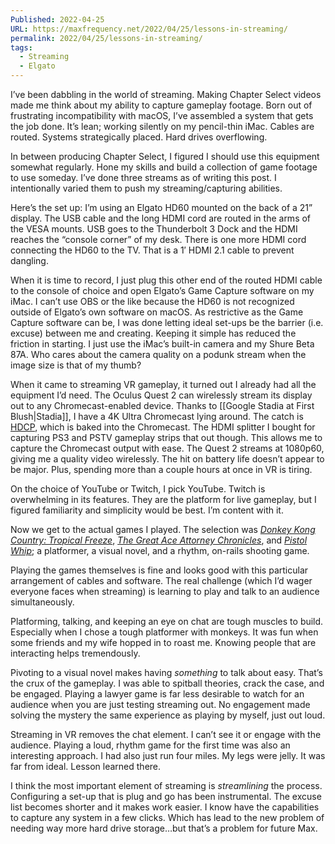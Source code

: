 ```yaml
---
Published: 2022-04-25
URL: https://maxfrequency.net/2022/04/25/lessons-in-streaming/
permalink: 2022/04/25/lessons-in-streaming/
tags:
  - Streaming
  - Elgato
---
```

I’ve been dabbling in the world of streaming. Making Chapter Select videos made me think about my ability to capture gameplay footage. Born out of frustrating incompatibility with macOS, I’ve assembled a system that gets the job done. It’s lean; working silently on my pencil-thin iMac. Cables are routed. Systems strategically placed. Hard drives overflowing.

In between producing Chapter Select, I figured I should use this equipment somewhat regularly. Hone my skills and build a collection of game footage to use someday. I’ve done three streams as of writing this post. I intentionally varied them to push my streaming/capturing abilities.  

Here’s the set up: I’m using an Elgato HD60 mounted on the back of a 21” display. The USB cable and the long HDMI cord are routed in the arms of the VESA mounts. USB goes to the Thunderbolt 3 Dock and the HDMI reaches the “console corner” of my desk. There is one more HDMI cord connecting the HD60 to the TV. That is a 1′ HDMI 2.1 cable to prevent dangling.

When it is time to record, I just plug this other end of the routed HDMI cable to the console of choice and open Elgato’s Game Capture software on my iMac. I can’t use OBS or the like because the HD60 is not recognized outside of Elgato’s own software on macOS. As restrictive as the Game Capture software can be, I was done letting ideal set-ups be the barrier (i.e. excuse) between me and creating. Keeping it simple has reduced the friction in starting. I just use the iMac’s built-in camera and my Shure Beta 87A. Who cares about the camera quality on a podunk stream when the image size is that of my thumb?

When it came to streaming VR gameplay, it turned out I already had all the equipment I’d need. The Oculus Quest 2 can wirelessly stream its display out to any Chromecast-enabled device. Thanks to [[Google Stadia at First Blush|Stadia]], I have a 4K Ultra Chromecast lying around. The catch is [HDCP](https://en.wikipedia.org/wiki/High-bandwidth_Digital_Content_Protection), which is baked into the Chromecast. The HDMI splitter I bought for capturing PS3 and PSTV gameplay strips that out though. This allows me to capture the Chromecast output with ease. The Quest 2 streams at 1080p60, giving me a quality video wirelessly. The hit on battery life doesn’t appear to be major. Plus, spending more than a couple hours at once in VR is tiring. 

On the choice of YouTube or Twitch, I pick YouTube. Twitch is overwhelming in its features. They are the platform for live gameplay, but I figured familiarity and simplicity would be best. I’m content with it. 

Now we get to the actual games I played. The selection was *[Donkey Kong Country: Tropical Freeze](https://youtu.be/AbVUB-QHEqY)*, *[The Great Ace Attorney Chronicles](https://youtu.be/7wwDLNOJxAc)*, and *[Pistol Whip](https://youtu.be/uTnyLxt7mP4)*; a platformer, a visual novel, and a rhythm, on-rails shooting game. 

Playing the games themselves is fine and looks good with this particular arrangement of cables and software. The real challenge (which I’d wager everyone faces when streaming) is learning to play and talk to an audience simultaneously.  

Platforming, talking, and keeping an eye on chat are tough muscles to build. Especially when I chose a tough platformer with monkeys. It was fun when some friends and my wife hopped in to roast me. Knowing people that are interacting helps tremendously. 

Pivoting to a visual novel makes having *something* to talk about easy. That’s the crux of the gameplay. I was able to spitball theories, crack the case, and be engaged. Playing a lawyer game is far less desirable to watch for an audience when you are just testing streaming out. No engagement made solving the mystery the same experience as playing by myself, just out loud.

Streaming in VR removes the chat element. I can’t see it or engage with the audience. Playing a loud, rhythm game for the first time was also an interesting approach. I had also just run four miles. My legs were jelly. It was far from ideal. Lesson learned there.

I think the most important element of streaming is *streamlining* the process. Configuring a set-up that is plug and go has been instrumental. The excuse list becomes shorter and it makes work easier. I know have the capabilities to capture any system in a few clicks. Which has lead to the new problem of needing way more hard drive storage…but that’s a problem for future Max.
